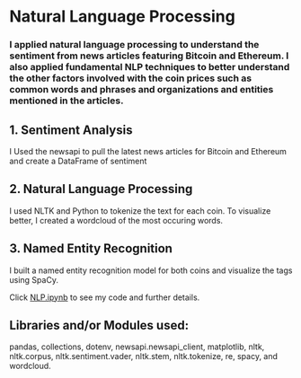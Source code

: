 # Natural Language Processing

### I applied natural language processing to understand the sentiment from news articles featuring Bitcoin and Ethereum. I also applied fundamental NLP techniques to better understand the other factors involved with the coin prices such as common words and phrases and organizations and entities mentioned in the articles.

## 1. Sentiment Analysis

I Used the newsapi to pull the latest news articles for Bitcoin and Ethereum and create a DataFrame of sentiment 

## 2. Natural Language Processing

I used NLTK and Python to tokenize the text for each coin. To visualize better, I created a wordcloud of the most occuring words. 

## 3. Named Entity Recognition

I built a named entity recognition model for both coins and visualize the tags using SpaCy.


Click [NLP.ipynb](https://github.com/pbonner4/NLP/blob/master/Word%20tokenizing/NLP.ipynb) to see my code and further details.


## Libraries and/or Modules used:

pandas, 
collections, 
dotenv, 
newsapi.newsapi_client, 
matplotlib, 
nltk, 
nltk.corpus, 
nltk.sentiment.vader, 
nltk.stem, 
nltk.tokenize, 
re, 
spacy, and
wordcloud.
